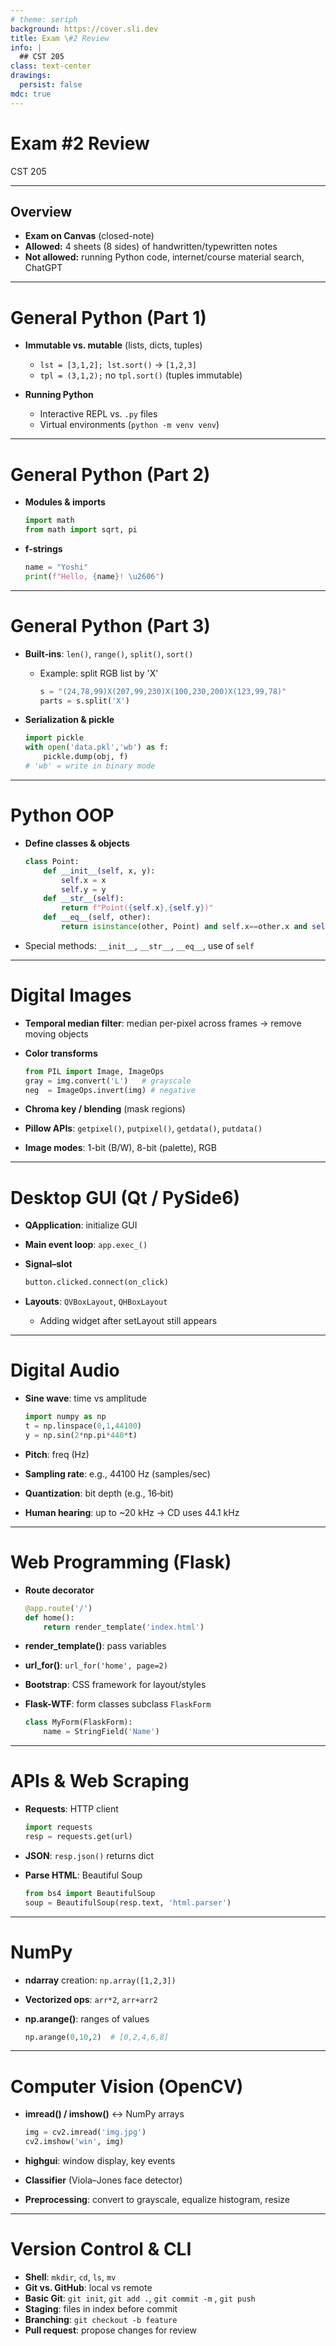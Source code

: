 ```yaml
---
# theme: seriph
background: https://cover.sli.dev
title: Exam \#2 Review
info: |
  ## CST 205
class: text-center
drawings:
  persist: false
mdc: true
---
```


# Exam \#2 Review

CST 205

---

## Overview

* **Exam on Canvas** (closed-note)
* **Allowed:** 4 sheets (8 sides) of handwritten/typewritten notes
* **Not allowed:** running Python code, internet/course material search, ChatGPT

---

# General Python (Part 1)

* **Immutable vs. mutable** (lists, dicts, tuples)

  * `lst = [3,1,2]; lst.sort()` → `[1,2,3]`
  * `tpl = (3,1,2);` no `tpl.sort()` (tuples immutable)
* **Running Python**

  * Interactive REPL vs. `.py` files
  * Virtual environments (`python -m venv venv`)


---

# General Python (Part 2)

* **Modules & imports**

  ```python
  import math
  from math import sqrt, pi
  ```
* **f‑strings**

  ```python
  name = "Yoshi"
  print(f"Hello, {name}! \u2606")
  ```


---

# General Python (Part 3)

* **Built‑ins**: `len()`, `range()`, `split()`, `sort()`

  * Example: split RGB list by 'X'

    ```python
    s = "(24,78,99)X(207,99,230)X(100,230,200)X(123,99,78)"
    parts = s.split('X')
    ```
* **Serialization & pickle**

  ```python
  import pickle
  with open('data.pkl','wb') as f:
      pickle.dump(obj, f)
  # 'wb' = write in binary mode
  ```

---


# Python OOP

* **Define classes & objects**

  ```python
  class Point:
      def __init__(self, x, y):
          self.x = x
          self.y = y
      def __str__(self):
          return f"Point({self.x},{self.y})"
      def __eq__(self, other):
          return isinstance(other, Point) and self.x==other.x and self.y==other.y
  ```
* Special methods: `__init__`, `__str__`, `__eq__`, use of `self`


---

# Digital Images

* **Temporal median filter**: median per-pixel across frames → remove moving objects
* **Color transforms**

  ```python
  from PIL import Image, ImageOps
  gray = img.convert('L')   # grayscale
  neg  = ImageOps.invert(img) # negative
  ```
* **Chroma key / blending** (mask regions)
* **Pillow APIs**: `getpixel()`, `putpixel()`, `getdata()`, `putdata()`
* **Image modes**: 1-bit (B/W), 8-bit (palette), RGB


---

# Desktop GUI (Qt / PySide6)

* **QApplication**: initialize GUI
* **Main event loop**: `app.exec_()`
* **Signal–slot**

  ```python
  button.clicked.connect(on_click)
  ```
* **Layouts**: `QVBoxLayout`, `QHBoxLayout`

  * Adding widget after setLayout still appears


---

# Digital Audio

* **Sine wave**: time vs amplitude

  ```python
  import numpy as np
  t = np.linspace(0,1,44100)
  y = np.sin(2*np.pi*440*t)
  ```
* **Pitch**: freq (Hz)
* **Sampling rate**: e.g., 44100 Hz (samples/sec)
* **Quantization**: bit depth (e.g., 16‑bit)
* **Human hearing**: up to \~20 kHz → CD uses 44.1 kHz


---

# Web Programming (Flask)

* **Route decorator**

  ```python
  @app.route('/')
  def home():
      return render_template('index.html')
  ```
* **render\_template()**: pass variables
* **url\_for()**: `url_for('home', page=2)`
* **Bootstrap**: CSS framework for layout/styles
* **Flask-WTF**: form classes subclass `FlaskForm`

  ```python
  class MyForm(FlaskForm):
      name = StringField('Name')
  ```



---

# APIs & Web Scraping

* **Requests**: HTTP client

  ```python
  import requests
  resp = requests.get(url)
  ```
* **JSON**: `resp.json()` returns dict
* **Parse HTML**: Beautiful Soup

  ```python
  from bs4 import BeautifulSoup
  soup = BeautifulSoup(resp.text, 'html.parser')
  ```




---

# NumPy

* **ndarray** creation: `np.array([1,2,3])`
* **Vectorized ops**: `arr*2`, `arr+arr2`
* **np.arange()**: ranges of values

  ```python
  np.arange(0,10,2)  # [0,2,4,6,8]
  ```


---

# Computer Vision (OpenCV)

* **imread() / imshow()** ↔ NumPy arrays

  ```python
  img = cv2.imread('img.jpg')
  cv2.imshow('win', img)
  ```
* **highgui**: window display, key events
* **Classifier** (Viola–Jones face detector)
* **Preprocessing**: convert to grayscale, equalize histogram, resize



---

# Version Control & CLI

* **Shell**: `mkdir`, `cd`, `ls`, `mv`
* **Git vs. GitHub**: local vs remote
* **Basic Git**: `git init`, `git add .`, `git commit -m` , `git push`
* **Staging**: files in index before commit
* **Branching**: `git checkout -b feature`
* **Pull request**: propose changes for review



